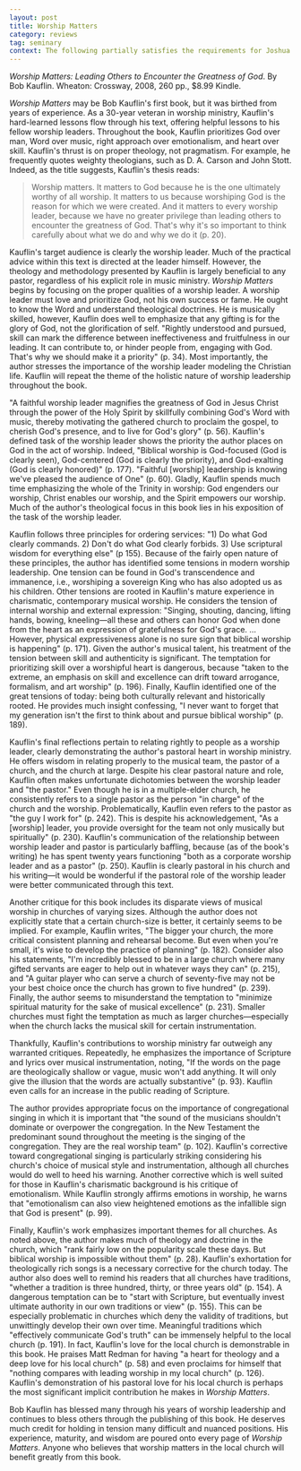 ```yaml
---
layout: post
title: Worship Matters
category: reviews
tag: seminary
context: The following partially satisfies the requirements for Joshua Waggener's Ministry of Worship class at Southeastern Baptist Theological Seminary.
---
```


*Worship Matters: Leading Others to Encounter the Greatness of God*. By Bob Kauflin. Wheaton: Crossway, 2008, 260 pp., $8.99 Kindle.

*Worship Matters* may be Bob Kauflin's first book, but it was birthed from years of experience. As a 30-year veteran in worship ministry, Kauflin's hard-learned lessons flow through his text, offering helpful lessons to his fellow worship leaders. Throughout the book, Kauflin prioritizes God over man, Word over music, right approach over emotionalism, and heart over skill. Kauflin's thrust is on proper theology, not pragmatism. For example, he frequently quotes weighty theologians, such as D. A. Carson and John Stott. Indeed, as the title suggests, Kauflin's thesis reads:

> Worship matters. It matters to God because he is the one ultimately worthy of all worship. It matters to us because worshiping God is the reason for which we were created. And it matters to every worship leader, because we have no greater privilege than leading others to encounter the greatness of God. That's why it's so important to think carefully about what we do and why we do it (p. 20).

Kauflin's target audience is clearly the worship leader. Much of the practical advice within this text is directed at the leader himself. However, the theology and methodology presented by Kauflin is largely beneficial to any pastor, regardless of his explicit role in music ministry. *Worship Matters* begins by focusing on the proper qualities of a worship leader. A worship leader must love and prioritize God, not his own success or fame. He ought to know the Word and understand theological doctrines. He is musically skilled, however, Kauflin does well to emphasize that any gifting is for the glory of God, not the glorification of self. "Rightly understood and pursued, skill can mark the difference between ineffectiveness and fruitfulness in our leading. It can contribute to, or hinder people from, engaging with God. That's why we should make it a priority" (p. 34). Most importantly, the author stresses the importance of the worship leader modeling the Christian life. Kauflin will repeat the theme of the holistic nature of worship leadership throughout the book.

"A faithful worship leader magnifies the greatness of God in Jesus Christ through the power of the Holy Spirit by skillfully combining God's Word with music, thereby motivating the gathered church to proclaim the gospel, to cherish God's presence, and to live for God's glory" (p. 56). Kauflin's defined task of the worship leader shows the priority the author places on God in the act of worship. Indeed, "Biblical worship is God-focused (God is clearly seen), God-centered (God is clearly the priority), and God-exalting (God is clearly honored)" (p. 177). "Faithful [worship] leadership is knowing we've pleased the audience of One" (p. 60). Gladly, Kauflin spends much time emphasizing the whole of the Trinity in worship: God engenders our worship, Christ enables our worship, and the Spirit empowers our worship. Much of the author's theological focus in this book lies in his exposition of the task of the worship leader.

Kauflin follows three principles for ordering services: "1) Do what God clearly commands. 2) Don't do what God clearly forbids. 3) Use scriptural wisdom for everything else" (p 155). Because of the fairly open nature of these principles, the author has identified some tensions in modern worship leadership. One tension can be found in God's transcendence and immanence, i.e., worshiping a sovereign King who has also adopted us as his children. Other tensions are rooted in Kauflin's mature experience in charismatic, contemporary musical worship. He considers the tension of internal worship and external expression: "Singing, shouting, dancing, lifting hands, bowing, kneeling—all these and others can honor God when done from the heart as an expression of gratefulness for God's grace. … However, physical expressiveness alone is no sure sign that biblical worship is happening" (p. 171). Given the author's musical talent, his treatment of the tension between skill and authenticity is significant. The temptation for prioritizing skill over a worshipful heart is dangerous, because "taken to the extreme, an emphasis on skill and excellence can drift toward arrogance, formalism, and art worship" (p. 196). Finally, Kauflin identified one of the great tensions of today: being both culturally relevant and historically rooted. He provides much insight confessing, "I never want to forget that my generation isn't the first to think about and pursue biblical worship" (p. 189).

Kauflin's final reflections pertain to relating rightly to people as a worship leader, clearly demonstrating the author's pastoral heart in worship ministry. He offers wisdom in relating properly to the musical team, the pastor of a church, and the church at large. Despite his clear pastoral nature and role, Kauflin often makes unfortunate dichotomies between the worship leader and "the pastor." Even though he is in a multiple-elder church, he consistently refers to a single pastor as the person "in charge" of the church and the worship. Problematically, Kauflin even refers to the pastor as "the guy I work for" (p. 242). This is despite his acknowledgement, "As a [worship] leader, you provide oversight for the team not only musically but spiritually" (p. 230). Kauflin's communication of the relationship between worship leader and pastor is particularly baffling, because (as of the book's writing) he has spent twenty years functioning "both as a corporate worship leader and as a pastor" (p. 250). Kauflin is clearly pastoral in his church and his writing—it would be wonderful if the pastoral role of the worship leader were better communicated through this text.

Another critique for this book includes its disparate views of musical worship in churches of varying sizes. Although the author does not explicitly state that a certain church-size is better, it certainly seems to be implied. For example, Kauflin writes, "The bigger your church, the more critical consistent planning and rehearsal become. But even when you're small, it's wise to develop the practice of planning" (p. 182). Consider also his statements, "I'm incredibly blessed to be in a large church where many gifted servants are eager to help out in whatever ways they can" (p. 215), and "A guitar player who can serve a church of seventy-five may not be your best choice once the church has grown to five hundred" (p. 239). Finally, the author seems to  misunderstand the temptation to "minimize spiritual maturity for the sake of musical excellence" (p. 231). Smaller churches must fight the temptation as much as larger churches—especially when the church lacks the musical skill for certain instrumentation.

Thankfully, Kauflin's contributions to worship ministry far outweigh any warranted critiques. Repeatedly, he emphasizes the importance of Scripture and lyrics over musical instrumentation, noting, "If the words on the page are theologically shallow or vague, music won't add anything. It will only give the illusion that the words are actually substantive" (p. 93). Kauflin even calls for an increase in the public reading of Scripture.

The author provides appropriate focus on the importance of congregational singing in which it is important that "the sound of the musicians shouldn't dominate or overpower the congregation. In the New Testament the predominant sound throughout the meeting is the singing of the congregation. They are the real worship team" (p. 102). Kauflin's corrective toward congregational singing is particularly striking considering his church's choice of musical style and instrumentation, although all churches would do well to heed his warning. Another corrective which is well suited for those in Kauflin's charismatic background is his critique of emotionalism. While Kauflin strongly affirms emotions in worship, he warns that "emotionalism can also view heightened emotions as the infallible sign that God is present" (p. 99).

Finally, Kauflin's work emphasizes important themes for all churches. As noted above, the author makes much of theology and doctrine in the church, which "rank fairly low on the popularity scale these days. But biblical worship is impossible without them" (p. 28). Kauflin's exhortation for theologically rich songs is a necessary corrective for the church today. The author also does well to remind his readers that all churches have traditions, "whether a tradition is three hundred, thirty, or three years old" (p. 154). A dangerous temptation can be to "start with Scripture, but eventually invest ultimate authority in our own traditions or view" (p. 155). This can be especially problematic in churches which deny the validity of traditions, but unwittingly develop their own over time. Meaningful traditions which "effectively communicate God's truth" can be immensely helpful to the local church (p. 191).  In fact, Kauflin's love for the local church is demonstrable in this book. He praises Matt Redman for having "a heart for theology and a deep love for his local church" (p. 58) and even proclaims for himself that "nothing compares with leading worship in my local church" (p. 126). Kauflin's demonstration of his pastoral love for his local church is perhaps the most significant implicit contribution he makes in *Worship Matters*.

Bob Kauflin has blessed many through his years of worship leadership and continues to bless others through the publishing of this book. He deserves much credit for holding in tension many difficult and nuanced positions. His experience, maturity, and wisdom are poured onto every page of *Worship Matters*. Anyone who believes that worship matters in the local church will benefit greatly from this book.
